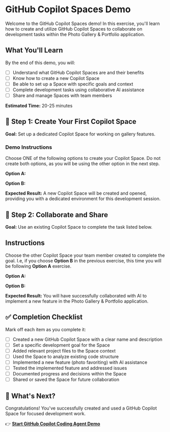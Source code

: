 # GitHub Copilot Spaces Demo

Welcome to the GitHub Copilot Spaces demo! In this exercise, you'll learn how to create and utilize GitHub Copilot Spaces to collaborate on development tasks within the Photo Gallery & Portfolio application.

## What You'll Learn
By the end of this demo, you will:
- [ ] Understand what GitHub Copilot Spaces are and their benefits
- [ ] Know how to create a new Copilot Space
- [ ] Be able to set up a Space with specific goals and context
- [ ] Complete development tasks using collaborative AI assistance
- [ ] Share and manage Spaces with team members

**Estimated Time:** 20-25 minutes

## 🎯 Step 1: Create Your First Copilot Space

**Goal:** Set up a dedicated Copilot Space for working on gallery features.

### Demo Instructions

Choose ONE of the following options to create your Copilot Space. Do not create both options, as you will be using the other option in the next step.

**Option A:**


**Option B:**


**Expected Result:** A new Copilot Space will be created and opened, providing you with a dedicated environment for this development session.

## 🤝 Step 2: Collaborate and Share

**Goal:** Use an existing Copilot Space to complete the task listed below.

## Instructions

Choose the other Copilot Space your team member created to complete the goal. I.e, if you choose **Option B** in the previous exercise, this time you will be following **Option A** exercise.

**Option A:**


**Option B:**


**Expected Result:** You will have successfully collaborated with AI to implement a new feature in the Photo Gallery & Portfolio application.

## ✅ Completion Checklist

Mark off each item as you complete it:

- [ ] Created a new GitHub Copilot Space with a clear name and description
- [ ] Set a specific development goal for the Space
- [ ] Added relevant project files to the Space context
- [ ] Used the Space to analyze existing code structure
- [ ] Implemented a new feature (photo favoriting) with AI assistance
- [ ] Tested the implemented feature and addressed issues
- [ ] Documented progress and decisions within the Space
- [ ] Shared or saved the Space for future collaboration

## 🚀 What's Next?

Congratulations! You've successfully created and used a GitHub Copilot Space for focused development work.

👉 **[Start GitHub Copilot Coding Agent Demo](./coding-agent.md)**